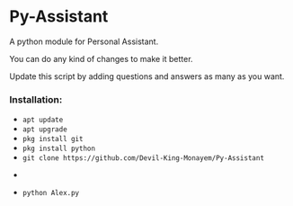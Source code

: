 # Py-Assistant
A python module for Personal Assistant.

You can do any kind of changes to make it better.

Update this script by adding questions and answers as many as you want.


### Installation:
+ ```apt update```
+ ```apt upgrade```
+ ```pkg install git```
+ ```pkg install python```
+ ```git clone https://github.com/Devil-King-Monayem/Py-Assistant```
+ ```cd Py-Assistant
+ ```python Alex.py```

